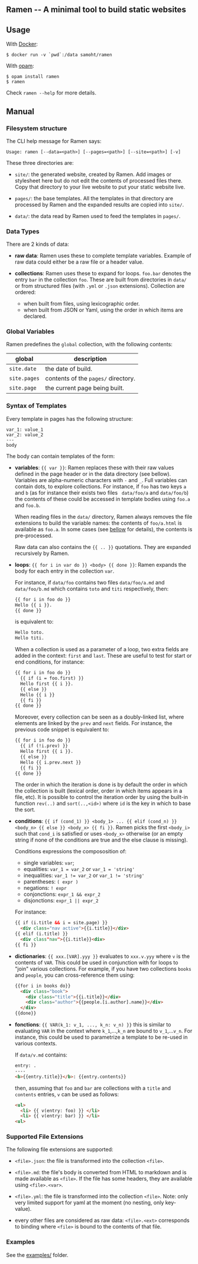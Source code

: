 ## Ramen -- A minimal tool to build static websites

## Usage

With [Docker](https://www.docker.com/):

```
$ docker run -v `pwd`:/data samoht/ramen
```

With [opam](https://opam.ocaml.org):

```
$ opam install ramen
$ ramen
```

Check `ramen --help` for more details.

## Manual

### Filesystem structure

The CLI help message for Ramen says:

```
Usage: ramen [--data=<path>] [--pages=<path>] [--site=<path>] [-v]
```

These three directories are:

- `site/`: the generated website, created by Ramen. Add images or stylesheet
  here but do not edit the contents of processed files there.
  Copy that directory to your live website to put your static website live.

- `pages/`: the base templates. All the templates in that directory
  are processed by Ramen and the expanded results are copied into
  `site/`.

- `data/`: the data read by Ramen used to feed the templates in `pages/`.

### Data Types

There are 2 kinds of data:

- **raw data**: Ramen uses these to complete template variables. Example of
  raw data could either be a raw file or a header value.

- **collections**: Ramen uses these to expand for loops. `foo.bar` denotes
  the entry `bar` in the collection `foo`. These are built from directories
  in `data/` or from structured files (with `.yml` or `.json` extensions).
  Collection are ordered:
  - when built from files, using lexicographic order.
  - when built from JSON or Yaml, using the order in which items are declared.

### Global Variables

Ramen predefines the `global` collection, with the following contents:

| global | description |
|--------|-------------|
| `site.date`  | the date of build. |
| `site.pages`| contents of the `pages/` directory. |
| `site.page` | the current page being built. |

### Syntax of Templates

Every template in pages has the following structure:

```
var_1: value_1
var_2: value_2
---
body
```

The body can contain templates of the form:

- **variables**: `{{ var }}`: Ramen replaces these with their raw
  values defined in the page header or in the data directory (see
  bellow). Variables are alpha-numeric characters with `-` and `_`.
  Full variables can contain dots, to explore collections. For instance,
  if `foo` has two keys `a` and `b` (as for instance their exists two files `
  data/foo/a` and  `data/foo/b`) the contents of these could be
  accessed in template bodies using `foo.a` and `foo.b`.

  When reading files in the `data/` directory, Ramen always removes
  the file extensions to build the variable names:
  the contents of `foo/a.html` is available as `foo.a`.
  In some cases (see
  [bellow](https://github.com/samoht/ramen#supported-file-extensions) for details),
  the contents is pre-processed.

  Raw data can also contains the `{{ .. }}` quotations. They are
  expanded recursively by Ramen.

- **loops**: `{{ for i in var do }} <body> {{ done }}`: Ramen
  expands the body for each entry in the collection `var`.

  For instance, if `data/foo` contains two files `data/foo/a.md` and
  `data/foo/b.md` which contains `toto` and `titi` respectively, then:

  ```html
  {{ for i in foo do }}
  Hello {{ i }}.
  {{ done }}
  ```
  is equivalent to:
  ```html
  Hello toto.
  Hello titi.
  ```

  When a collection is used as a parameter of a loop, two extra fields are
  added in the context: `first` and `last`. These are useful to test for
  start or end conditions, for instance:

  ```html
  {{ for i in foo do }}
    {{ if (i = foo.first) }}
    Hello first {{ i }}.
    {{ else }}
    Hello {{ i }}
    {{ fi }}
  {{ done }}
  ```

  Moreover, every collection can be seen as a doubly-linked list, where elements
  are linked by the `prev` and `next` fields. For instance, the previous code
  snippet is equivalent to:

  ```html
  {{ for i in foo do }}
    {{ if (!i.prev) }}
    Hello first {{ i }}.
    {{ else }}
    Hello {{ i.prev.next }}
    {{ fi }}
  {{ done }}
  ```

  The order in which the iteration is done is by default the order in which
  the collection is built (lexical order, order in which items appears in a
  file, etc). It is possible to control the iteration order by using the
  built-in function `rev(..)` and `sort(..,<id>)` where `id` is the key in
  which to base the sort.

- **conditions**: `{{ if (cond_1) }} <body_1> ... {{ elif (cond_n) }} <body_n>
  {{ else }} <body_x> {{ fi }}`.
  Ramen picks the first `<body_i>` such that `cond_i` is
  satisfied or uses `<body_x>` otherwise (or an empty string if none of the
  conditions are true and the else clause is missing).

  Conditions expressions the compososition of:
    - single variables: `var`;
    - equalities: `var_1 = var_2` or `var_1 = 'string'`
    - inequalities: `var_1 != var_2` or `var_1 != 'string'`
    - parentheses: `( expr )`
    - negations: `! expr`
    - conjonctions: `expr_1 && expr_2`
    - disjonctions: `expr_1 || expr_2`

  For instance:

  ```html
  {{ if (i.title && i = site.page) }}
    <div class="nav active">{{i.title}}</div>
  {{ elif (i.title) }}
    <div class"nav">{{i.title}}<div>
  {{ fi }}
  ```

- **dictionaries**: `{{ xxx.[VAR].yyy }}` evaluates to `xxx.v.yyy`
  where `v` is the contents of `VAR`. This could be used in
  conjunction with for loops to "join" various collections.
  For example, if you have two collections `books` and `people`,
  you can cross-reference them using:
  ````html
  {{for i in books do}}
    <div class="book">
      <div class="title">{{i.title}}</div>
      <div class="author">{{people.[i.author].name}}</div>
    </div>
  {{done}}
  ````

- **fonctions**: `{{ VAR(k_1: v_1, ..., k_n: v_n) }}` this is similar
  to evaluating `VAR` in the context where `k_1`,...,`k_n` are bound
  to `v_1`,...`v_n`. For instance, this could be used to parametrize
  a template to be re-used in various contexts.

  If `data/v.md` contains:
  ```html
  entry: .
  ----
  <b>{{entry.title}}</b>: {{entry.contents}}
  ```

  then, assuming that `foo` and `bar` are collections with a `title` and
  `contents` entries, `v` can be used as follows:
  ```html
  <ul>
    <li> {{ v(entry: foo) }} </li>
    <li> {{ v(entry: bar) }} </li>
  <ul>
  ```

### Supported File Extensions

The following file extensions are supported:

- `<file>.json`: the file is transformed into the collection `<file>`.

- `<file>.md`: the file's body is converted from HTML to markdown and is
  made available as `<file>`.
  If the file has some headers, they are available using `<file>.<var>`.

- `<file>.yml`: the file is transformed into the collection `<file>`. Note: only
   very limited support for yaml at the moment (no nesting, only key-value).

- every other files are considered as raw data: `<file>.<ext>` corresponds
  to binding where `<file>` is bound to the contents of that file.

### Examples

See the [examples/](https://github.com/samoht/ramen/tree/master/examples) folder.
